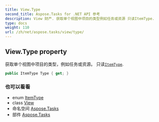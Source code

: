 ```yaml
---
title: View.Type
second_title: Aspose.Tasks for .NET API 参考
description: View 财产. 获取单个视图中项目的类型例如任务或资源 只读ItemType.
type: docs
weight: 110
url: /zh/net/aspose.tasks/view/type/
---
```

## View.Type property

获取单个视图中项目的类型，例如任务或资源。 只读[`ItemType`](../../itemtype/).

```csharp
public ItemType Type { get; }
```

### 也可以看看

* enum [ItemType](../../itemtype/)
* class [View](../)
* 命名空间 [Aspose.Tasks](../../view/)
* 部件 [Aspose.Tasks](../../../)


